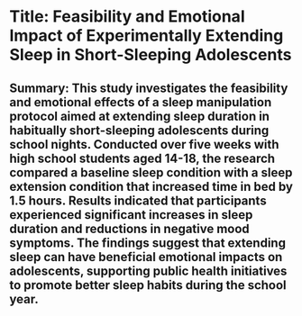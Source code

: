 # Title: Feasibility and Emotional Impact of Experimentally Extending Sleep in Short-Sleeping Adolescents

## Summary: This study investigates the feasibility and emotional effects of a sleep manipulation protocol aimed at extending sleep duration in habitually short-sleeping adolescents during school nights. Conducted over five weeks with high school students aged 14-18, the research compared a baseline sleep condition with a sleep extension condition that increased time in bed by 1.5 hours. Results indicated that participants experienced significant increases in sleep duration and reductions in negative mood symptoms. The findings suggest that extending sleep can have beneficial emotional impacts on adolescents, supporting public health initiatives to promote better sleep habits during the school year.